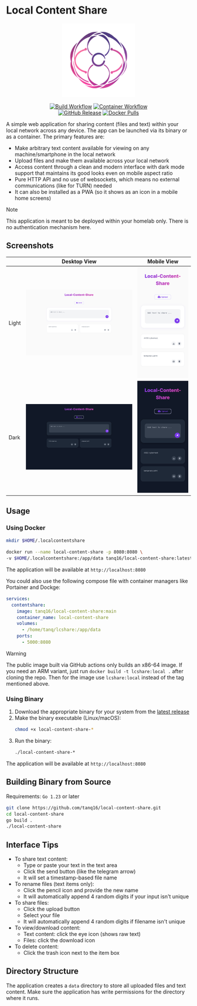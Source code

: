 # Local Content Share

<div align="center">
  <img src="assets/logo.png" alt="Local Content Share Logo" width="200"><br>

  <a href="https://github.com/tanq16/local-content-share/actions/workflows/binary-build.yml"><img alt="Build Workflow" src="https://github.com/tanq16/local-content-share/actions/workflows/binary-build.yml/badge.svg"></a>&nbsp;<a href="https://github.com/tanq16/local-content-share/actions/workflows/docker-publish.yml"><img alt="Container Workflow" src="https://github.com/tanq16/local-content-share/actions/workflows/docker-publish.yml/badge.svg"></a><br>
  <a href="https://github.com/Tanq16/local-content-share/releases"><img alt="GitHub Release" src="https://img.shields.io/github/v/release/tanq16/local-content-share"></a>&nbsp;<a href="https://hub.docker.com/r/tanq16/local-content-share"><img alt="Docker Pulls" src="https://img.shields.io/docker/pulls/tanq16/local-content-share"></a><br>
</div>

A simple web application for sharing content (files and text) within your local network across any device. The app can be launched via its binary or as a container. The primary features are:

- Make arbitrary text content available for viewing on any machine/smartphone in the local network
- Upload files and make them available across your local network
- Access content through a clean and modern interface with dark mode support that maintains its good looks even on mobile aspect ratio
- Pure HTTP API and no use of websockets, which means no external communications (like for TURN) needed
- It can also be installed as a PWA (so it shows as an icon in a mobile home screens)

> [!NOTE]
> This application is meant to be deployed within your homelab only. There is no authentication mechanism here.

## Screenshots

| | Desktop View | Mobile View |
| --- | --- | --- |
| Light | <img src="assets/desktop-light.png" alt="Desktop Light Mode"> | <img src="assets/mobile-light.png" alt="Mobile Light Mode"> |
| Dark | <img src="assets/desktop-dark.png" alt="Desktop Dark Mode"> | <img src="assets/mobile-dark.png" alt="Mobile Dark Mode"> |

## Usage

### Using Docker

```bash
mkdir $HOME/.localcontentshare
```
```bash
docker run --name local-content-share -p 8080:8080 \
-v $HOME/.localcontentshare:/app/data tanq16/local-content-share:latest
```

The application will be available at `http://localhost:8080`

You could also use the following compose file with container managers like Portainer and Dockge:

```yaml
services:
  contentshare:
    image: tanq16/local-content-share:main
    container_name: local-content-share
    volumes:
      - /home/tanq/lcshare:/app/data
    ports:
      - 5000:8080
```

> [!WARNING]
> The public image built via GitHub actions only builds an x86-64 image. If you need an ARM variant, just run `docker build -t lcshare:local .` after cloning the repo. Then for the image use `lcshare:local` instead of the tag mentioned above.

### Using Binary

1. Download the appropriate binary for your system from the [latest release](https://github.com/tanq16/local-content-share/releases/latest)
2. Make the binary executable (Linux/macOS):
   ```bash
   chmod +x local-content-share-*
   ```
3. Run the binary:
   ```bash
   ./local-content-share-*
   ```

The application will be available at `http://localhost:8080`

## Building Binary from Source

Requirements: `Go 1.23` or later

```bash
git clone https://github.com/tanq16/local-content-share.git
cd local-content-share
go build .
./local-content-share
```

## Interface Tips

- To share text content:
   - Type or paste your text in the text area
   - Click the send button (like the telegram arrow)
   - It will set a timestamp-based file name
- To rename files (text items only):
   - Click the pencil icon and provide the new name
   - It will automatically append 4 random digits if your input isn't unique
- To share files:
   - Click the upload button
   - Select your file
   - It will automatically append 4 random digits if filename isn't unique
- To view/download content:
   - Text content: click the eye icon (shows raw text)
   - Files: click the download icon
- To delete content:
   - Click the trash icon next to the item box

## Directory Structure

The application creates a `data` directory to store all uploaded files and text content. Make sure the application has write permissions for the directory where it runs.

